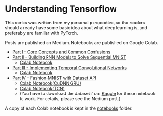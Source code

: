 # Understanding Tensorflow

This series was written from my personal perspective, so the readers should already have some basic idea about what deep learning is, and preferably are familiar with PyTorch.

Posts are published on Medium. Notebooks are published on Google Colab.

* [Part I - Core Concepts and Common Confusions](https://medium.com/the-artificial-impostor/notes-understanding-tensorflow-part-1-5f0ebb253ad4)
* [Part II - Building RNN Models to Solve Sequential MNIST](https://medium.com/the-artificial-impostor/notes-understanding-tensorflow-part-2-f7e5ece849f5)
  - [Colab Notebook](https://colab.research.google.com/drive/18FqI18psdH30WUJ1uPd6zVgK2AwxO_Bj)
* [Part III - Implementing Temporal Convolutional Networks](https://medium.com/the-artificial-impostor/notes-understanding-tensorflow-part-3-7f6633fcc7c7)
  - [Colab Notebook](https://colab.research.google.com/drive/1la33lW7FQV1RicpfzyLq9H0SH1VSD4LE)
* [Part IV - Fashion-MNIST with Dataset API](https://medium.com/the-artificial-impostor/tensorflow-fashion-mnist-with-dataset-api-cce1e3cc8cd4)
  - [Colab Notebook(CuDNN GRU)](https://colab.research.google.com/drive/1Nn_9cdSK9yH4nWJx-vdKat8NWnmjopu0)
  - [Colab Notebook(TCN)](https://colab.research.google.com/drive/1DYPojFY8iYxPMma5Fee3LcIC2RbZoTgN)
  - (You have to download the dataset from [Kaggle](https://www.kaggle.com/zalando-research/fashionmnist/data) for these notebook to work. For details, please see the Medium post.)

A copy of each Colab notebook is kept in the [notebooks](/notebooks) folder.
